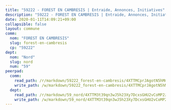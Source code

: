 ```yaml
---
title: "59222 - FOREST EN CAMBRESIS | Entraide, Annonces, Initiatives"
description: "59222 - FOREST EN CAMBRESIS | Entraide, Annonces, Initiatives"
date: 2020-01-11T14:09:21+09:00
collapsible: false
layout: commune
comm:
  nom: "FOREST EN CAMBRESIS"
  slug: forest-en-cambresis
  cp: "59222"
dept:
  nom: "Nord"
  slug: nord
  num: "59"
peerpad:
  comm:
    read_path: /r/markdown/59222_forest-en-cambresis/4XTTMCprJAgotN5hMmFoMVsLorvVpkS7kaWnDE8Xmac4a1VNM
    write_path: /w/markdown/59222_forest-en-cambresis/4XTTMCprJAgotN5hMmFoMVsLorvVpkS7kaWnDE8Xmac4a1VNM-K3TgUS6EzY12P9qVspCe3Xmtmy9J8uyoxY2wgMFVdmm8mcuWBJRhNvQmcFm64RpUbA8BRU9ALTVNcbpWtX78EAkKdv9rJzDeox7bWNEk3zw6koNBct4W9s2XT3RLqtmLR1rpH6Pw
  dept:
    read_path: /r/markdown/59_nord/4XTTM3t39qn3wJ5h23Xy7DcxsGHU2vCoMP2z3iS4TUn3TrtdJ
    write_path: /w/markdown/59_nord/4XTTM3t39qn3wJ5h23Xy7DcxsGHU2vCoMP2z3iS4TUn3TrtdJ-K3TgTuZGkuZqXfr6fpmH7pGsMT6ndvZQMyRDze5QBt7XScLWHoBi246kLoDKpTH2Yo4f3AFSSJqGc2ozvNww7qPLqsDjpvahxCbQ6F5znbfjp6kVgaDcTYc9LyhwSfYuCevnvZUQ
---
```


